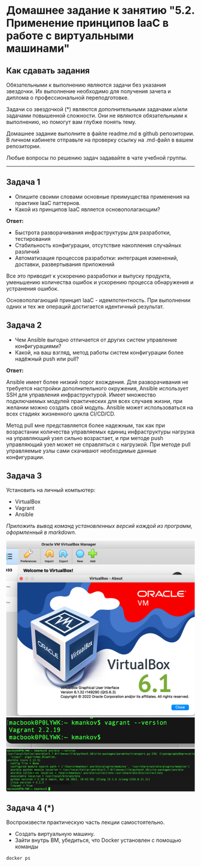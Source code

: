 
# Домашнее задание к занятию "5.2. Применение принципов IaaC в работе с виртуальными машинами"

## Как сдавать задания

Обязательными к выполнению являются задачи без указания звездочки. Их выполнение необходимо для получения зачета и диплома о профессиональной переподготовке.

Задачи со звездочкой (*) являются дополнительными задачами и/или задачами повышенной сложности. Они не являются обязательными к выполнению, но помогут вам глубже понять тему.

Домашнее задание выполните в файле readme.md в github репозитории. В личном кабинете отправьте на проверку ссылку на .md-файл в вашем репозитории.

Любые вопросы по решению задач задавайте в чате учебной группы.

---

## Задача 1

- Опишите своими словами основные преимущества применения на практике IaaC паттернов.
- Какой из принципов IaaC является основополагающим?

**Ответ:**

- Быстрота разворачивания инфраструктуры для разработки, тестирования
- Стабильность конфигурации, отсутствие накопления случайных различий
- Автоматизация процессов разработки: интеграция изменений, доставки, развертывания приложений

Все это приводит к ускорению разработки и выпуску продукта, уменьшению количества ошибок и ускорению процесса обнаружения и
 устранения ошибок.

Основополагающий принцип IaaC - идемпотентность. При выполнении одних и тех же операций достигается идентичный результат.

## Задача 2

- Чем Ansible выгодно отличается от других систем управление конфигурациями?
- Какой, на ваш взгляд, метод работы систем конфигурации более надёжный push или pull?

**Ответ:**

Ansible имеет более низкий порог вхождения. Для разворачивания не требуется настройки дополнительного окружения, Ansible использует SSH для управления инфраструктурой. Имеет множество подключаемых модулей практических для всех случаев жизни, при желании можно создать свой модуль. Ansible может использоваться на всех стадиях жизненного цикла CI/CD/CD.

Метод pull мне представляется более надежным, так как при возрастании количества управляемых единиц инфраструктуры нагрузка на управляющий узел сильно возрастает, и при методе push управляющий узел может не справляться с нагрузкой. При методе pull управляемые узлы сами скачивают необходимые данные конфигурации. 

## Задача 3

Установить на личный компьютер:

- VirtualBox
- Vagrant
- Ansible

*Приложить вывод команд установленных версий каждой из программ, оформленный в markdown.*

![virtualbox version](img/virtualbox.png)
![vagrant version](img/vagrant.png)
![ansible version](img/ansible.png)


## Задача 4 (*)

Воспроизвести практическую часть лекции самостоятельно.

- Создать виртуальную машину.
- Зайти внутрь ВМ, убедиться, что Docker установлен с помощью команды
```
docker ps
```
